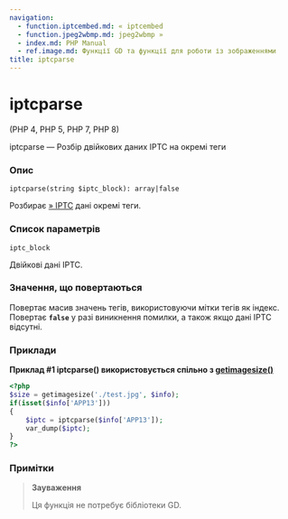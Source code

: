 ```yaml
---
navigation:
  - function.iptcembed.md: « iptcembed
  - function.jpeg2wbmp.md: jpeg2wbmp »
  - index.md: PHP Manual
  - ref.image.md: Функції GD та функції для роботи із зображеннями
title: iptcparse
---
```

# iptcparse

(PHP 4, PHP 5, PHP 7, PHP 8)

iptcparse — Розбір двійкових даних IPTC на окремі теги

### Опис

```methodsynopsis
iptcparse(string $iptc_block): array|false
```

Розбирає [» IPTC](http://www.iptc.org/) дані окремі теги.

### Список параметрів

`iptc_block`

Двійкові дані IPTC.

### Значення, що повертаються

Повертає масив значень тегів, використовуючи мітки тегів як індекс. Повертає **`false`** у разі виникнення помилки, а також якщо дані IPTC відсутні.

### Приклади

**Приклад #1 iptcparse() використовується спільно з [getimagesize()](function.getimagesize.md)**

```php
<?php
$size = getimagesize('./test.jpg', $info);
if(isset($info['APP13']))
{
    $iptc = iptcparse($info['APP13']);
    var_dump($iptc);
}
?>
```

### Примітки

> **Зауваження**
> 
> Ця функція не потребує бібліотеки GD.
